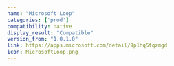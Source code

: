 ```yaml
---
name: "Microsoft Loop"
categories: ['prod']
compatibility: native
display_result: "Compatible"
version_from: "1.0.1.0"
link: https://apps.microsoft.com/detail/9p1hq5tqzmgd
icon: MicrosoftLoop.png
---
```

